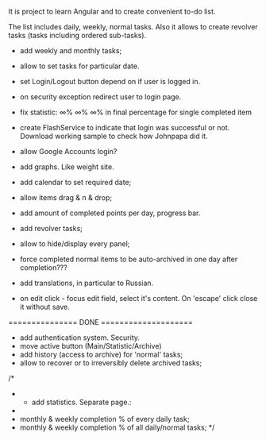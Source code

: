 It is project to learn Angular and to create convenient to-do list.

The list includes daily, weekly, normal tasks.
Also it allows to create revolver tasks (tasks including ordered sub-tasks).

- add weekly and monthly tasks;
- allow to set tasks for particular date.

- set Login/Logout button depend on if user is logged in.
- on security exception redirect user to login page.

- fix statistic:  ∞% ∞% ∞%  in final percentage for single completed item

- create FlashService to indicate that login was successful or not. 
Download working sample to check how Johnpapa did it.

- allow Google Accounts login?

- add graphs. Like weight site.
- add calendar to set required date;

- allow items drag & n & drop;
- add amount of completed points per day, progress bar.
- add revolver tasks;

- allow to hide/display every panel;
- force completed normal items to be auto-archived in one day after completion???
- add translations, in particular to Russian.

- on edit click - focus edit field, select it's content. On 'escape' click close it without save.

=============== DONE ====================

- add authentication system. Security.
- move active button (Main/Statistic/Archive)
- add history (access to archive) for 'normal' tasks;
- allow to recover or to irreversibly delete archived tasks;

/*
 * - add statistics. Separate page.:
 * 
 * monthly & weekly completion % of every daily task;
 * monthly & weekly completion % of all daily/normal tasks;
 */

